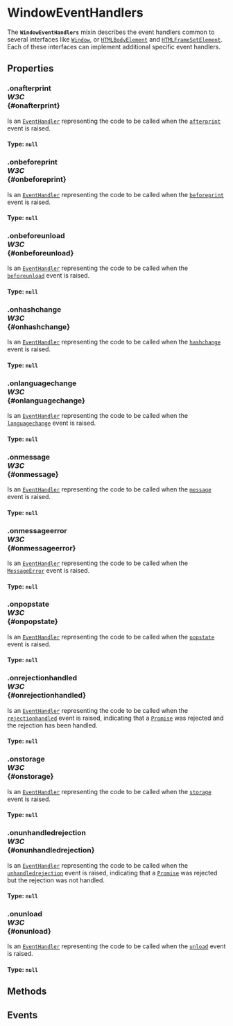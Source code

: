 # WindowEventHandlers

<div class='overview'>The <strong><code>WindowEventHandlers</code></strong> mixin describes the event handlers common to several interfaces like <a href="/en-US/docs/Web/API/Window" title="The Window interface represents a window containing a DOM document; the document property points to the DOM document loaded in that window."><code>Window</code></a>, or <a href="/en-US/docs/Web/API/HTMLBodyElement" title="The HTMLBodyElement interface provides special properties (beyond those inherited from the regular HTMLElement interface) for manipulating <body> elements."><code>HTMLBodyElement</code></a> and <a href="/en-US/docs/Web/API/HTMLFrameSetElement" title="The HTMLFrameSetElement interface provides special properties (beyond those of the regular HTMLElement interface they also inherit) for manipulating <frameset> elements."><code>HTMLFrameSetElement</code></a>. Each of these interfaces can implement additional specific event handlers.</div>

## Properties

### .onafterprint <div class="specs"><i>W3C</i></div> {#onafterprint}

Is an <a href="/en-US/docs/Web/API/EventHandler" title="REDIRECT DOM event handlers"><code>EventHandler</code></a> representing the code to be called when the <code><a href="/en-US/docs/Web/Events/afterprint" title="/en-US/docs/Web/Events/afterprint">afterprint</a></code> event is raised.

#### **Type**: `null`

### .onbeforeprint <div class="specs"><i>W3C</i></div> {#onbeforeprint}

Is an <a href="/en-US/docs/Web/API/EventHandler" title="REDIRECT DOM event handlers"><code>EventHandler</code></a> representing the code to be called when the <code><a href="/en-US/docs/Web/Events/beforeprint" title="/en-US/docs/Web/Events/beforeprint">beforeprint</a></code> event is raised.

#### **Type**: `null`

### .onbeforeunload <div class="specs"><i>W3C</i></div> {#onbeforeunload}

Is an <a href="/en-US/docs/Web/API/EventHandler" title="REDIRECT DOM event handlers"><code>EventHandler</code></a> representing the code to be called when the <code><a href="/en-US/docs/Web/Events/beforeunload" title="/en-US/docs/Web/Events/beforeunload">beforeunload</a></code> event is raised.

#### **Type**: `null`

### .onhashchange <div class="specs"><i>W3C</i></div> {#onhashchange}

Is an <a href="/en-US/docs/Web/API/EventHandler" title="REDIRECT DOM event handlers"><code>EventHandler</code></a> representing the code to be called when the <code><a href="/en-US/docs/Web/Events/hashchange" title="/en-US/docs/Web/Events/hashchange">hashchange</a></code> event is raised.

#### **Type**: `null`

### .onlanguagechange <div class="specs"><i>W3C</i></div> {#onlanguagechange}

Is an <a href="/en-US/docs/Web/API/EventHandler" title="REDIRECT DOM event handlers"><code>EventHandler</code></a> representing the code to be called when the <code><a href="/en-US/docs/Web/Events/languagechange" title="/en-US/docs/Web/Events/languagechange">languagechange</a></code> event is raised.

#### **Type**: `null`

### .onmessage <div class="specs"><i>W3C</i></div> {#onmessage}

Is an <a href="/en-US/docs/Web/API/EventHandler" title="REDIRECT DOM event handlers"><code>EventHandler</code></a> representing the code to be called when the <code><a href="/en-US/docs/Web/Events/message" title="/en-US/docs/Web/Events/message">message</a></code> event is raised.

#### **Type**: `null`

### .onmessageerror <div class="specs"><i>W3C</i></div> {#onmessageerror}

Is an <a href="/en-US/docs/Web/API/EventHandler" title="REDIRECT DOM event handlers"><code>EventHandler</code></a> representing the code to be called when the <code><a href="/en-US/docs/Web/Events/MessageError" title="/en-US/docs/Web/Events/MessageError">MessageError</a></code> event is raised.

#### **Type**: `null`

### .onpopstate <div class="specs"><i>W3C</i></div> {#onpopstate}

Is an <a href="/en-US/docs/Web/API/EventHandler" title="REDIRECT DOM event handlers"><code>EventHandler</code></a> representing the code to be called when the <code><a href="/en-US/docs/Web/Events/popstate" title="/en-US/docs/Web/Events/popstate">popstate</a></code> event is raised.

#### **Type**: `null`

### .onrejectionhandled <div class="specs"><i>W3C</i></div> {#onrejectionhandled}

Is an <a href="/en-US/docs/Web/API/EventHandler" title="REDIRECT DOM event handlers"><code>EventHandler</code></a> representing the code to be called when the <code><a href="/en-US/docs/Web/Events/rejectionhandled" title="/en-US/docs/Web/Events/rejectionhandled">rejectionhandled</a></code> event is raised, indicating that a <a href="/en-US/docs/Web/JavaScript/Reference/Global_Objects/Promise" title="The Promise object represents the eventual completion (or failure) of an asynchronous operation, and its resulting value."><code>Promise</code></a> was rejected and the rejection has been handled.

#### **Type**: `null`

### .onstorage <div class="specs"><i>W3C</i></div> {#onstorage}

Is an <a href="/en-US/docs/Web/API/EventHandler" title="REDIRECT DOM event handlers"><code>EventHandler</code></a> representing the code to be called when the <code><a href="/en-US/docs/Web/Events/storage" title="/en-US/docs/Web/Events/storage">storage</a></code> event is raised.

#### **Type**: `null`

### .onunhandledrejection <div class="specs"><i>W3C</i></div> {#onunhandledrejection}

Is an <a href="/en-US/docs/Web/API/EventHandler" title="REDIRECT DOM event handlers"><code>EventHandler</code></a> representing the code to be called when the <code><a href="/en-US/docs/Web/Events/unhandledrejection" title="/en-US/docs/Web/Events/unhandledrejection">unhandledrejection</a></code> event is raised, indicating that a <a href="/en-US/docs/Web/JavaScript/Reference/Global_Objects/Promise" title="The Promise object represents the eventual completion (or failure) of an asynchronous operation, and its resulting value."><code>Promise</code></a> was rejected but the rejection was not handled.

#### **Type**: `null`

### .onunload <div class="specs"><i>W3C</i></div> {#onunload}

Is an <a href="/en-US/docs/Web/API/EventHandler" title="REDIRECT DOM event handlers"><code>EventHandler</code></a> representing the code to be called when the <code><a href="/en-US/docs/Web/Events/unload" title="/en-US/docs/Web/Events/unload">unload</a></code> event is raised.

#### **Type**: `null`

## Methods

## Events
